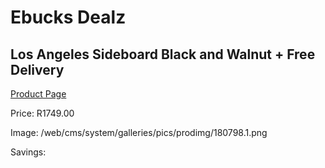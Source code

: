 
# Ebucks Dealz
## Los Angeles Sideboard Black and Walnut + Free Delivery
[Product Page](https://www.ebucks.com/web/shop/productSelected.do?prodId=1144850382&catId=1130195724)

Price: R1749.00

Image: /web/cms/system/galleries/pics/prodimg/180798.1.png

Savings: 


	